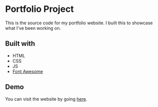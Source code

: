 # Portfolio Project

This is the source code for my portfolio website. I built this to showcase what I've been working on.

## Built with

* HTML
* CSS
* JS
* [Font Awesome](https://fontawesome.com/)

## Demo

You can visit the website by going [here](https://priceless-kepler-06d70c.netlify.app/).